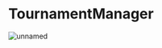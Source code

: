 # TournamentManager
![unnamed](https://user-images.githubusercontent.com/78900612/115152061-e5abfd00-a06f-11eb-874e-1780acdd7a5f.png)
